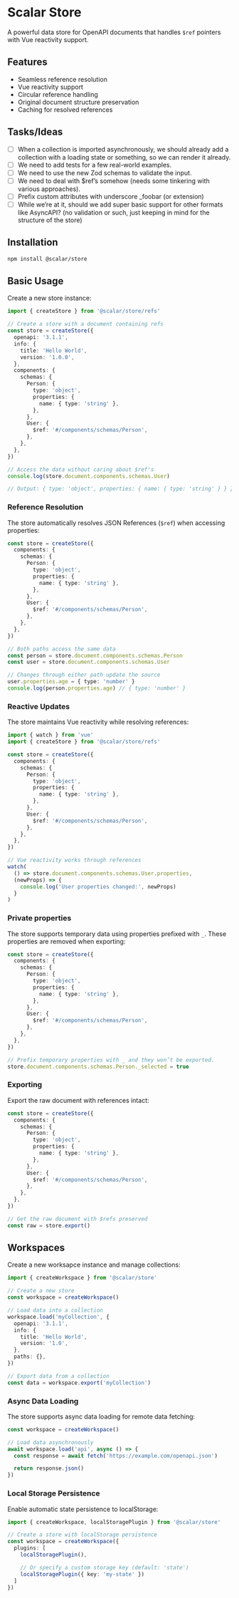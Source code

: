 # Scalar Store

A powerful data store for OpenAPI documents that handles `$ref` pointers with Vue reactivity support.

## Features

- Seamless reference resolution
- Vue reactivity support
- Circular reference handling
- Original document structure preservation
- Caching for resolved references

## Tasks/Ideas

- [ ] When a collection is imported asynchronously, we should already add a collection with a loading state or something, so we can render it already.
- [ ] We need to add tests for a few real-world examples.
- [ ] We need to use the new Zod schemas to validate the input.
- [ ] We need to deal with $ref’s somehow (needs some tinkering with various approaches).
- [ ] Prefix custom attributes with underscore _foobar (or extension)
- [ ] While we’re at it, should we add super basic support for other formats like AsyncAPI? (no validation or such, just keeping in mind for the structure of the store)

## Installation

```bash
npm install @scalar/store
```

## Basic Usage

Create a new store instance:

```ts
import { createStore } from '@scalar/store/refs'

// Create a store with a document containing refs
const store = createStore({
  openapi: '3.1.1',
  info: {
    title: 'Hello World',
    version: '1.0.0',
  },
  components: {
    schemas: {
      Person: {
        type: 'object',
        properties: {
          name: { type: 'string' },
        },
      },
      User: {
        $ref: '#/components/schemas/Person',
      },
    },
  },
})

// Access the data without caring about $ref's
console.log(store.document.components.schemas.User)

// Output: { type: 'object', properties: { name: { type: 'string' } } }
```

### Reference Resolution

The store automatically resolves JSON References (`$ref`) when accessing properties:

```ts
const store = createStore({
  components: {
    schemas: {
      Person: {
        type: 'object',
        properties: {
          name: { type: 'string' },
        },
      },
      User: {
        $ref: '#/components/schemas/Person',
      },
    },
  },
})

// Both paths access the same data
const person = store.document.components.schemas.Person
const user = store.document.components.schemas.User

// Changes through either path update the source
user.properties.age = { type: 'number' }
console.log(person.properties.age) // { type: 'number' }
```

### Reactive Updates

The store maintains Vue reactivity while resolving references:

```ts
import { watch } from 'vue'
import { createStore } from '@scalar/store/refs'

const store = createStore({
  components: {
    schemas: {
      Person: {
        type: 'object',
        properties: {
          name: { type: 'string' },
        },
      },
      User: {
        $ref: '#/components/schemas/Person',
      },
    },
  },
})

// Vue reactivity works through references
watch(
  () => store.document.components.schemas.User.properties,
  (newProps) => {
    console.log('User properties changed:', newProps)
  }
)
```

### Private properties

The store supports temporary data using properties prefixed with `_`. These properties are removed when exporting:

```ts
const store = createStore({
  components: {
    schemas: {
      Person: {
        type: 'object',
        properties: {
          name: { type: 'string' },
        },
      },
      User: {
        $ref: '#/components/schemas/Person',
      },
    },
  },
})

// Prefix temporary properties with _ and they won’t be exported.
store.document.components.schemas.Person._selected = true
```

### Exporting

Export the raw document with references intact:

```ts
const store = createStore({
  components: {
    schemas: {
      Person: {
        type: 'object',
        properties: {
          name: { type: 'string' },
        },
      },
      User: {
        $ref: '#/components/schemas/Person',
      },
    },
  },
})

// Get the raw document with $refs preserved
const raw = store.export()
```

## Workspaces

Create a new worksapce instance and manage collections:

```ts
import { createWorkspace } from '@scalar/store'

// Create a new store
const workspace = createWorkspace()

// Load data into a collection
workspace.load('myCollection', {
  openapi: '3.1.1',
  info: {
    title: 'Hello World',
    version: '1.0',
  },
  paths: {},
})

// Export data from a collection
const data = workspace.export('myCollection')
```

### Async Data Loading

The store supports async data loading for remote data fetching:

```ts
const workspace = createWorkspace()

// Load data asynchronously
await workspace.load('api', async () => {
  const response = await fetch('https://example.com/openapi.json')

  return response.json()
})
```

### Local Storage Persistence

Enable automatic state persistence to localStorage:

```ts
import { createWorkspace, localStoragePlugin } from '@scalar/store'

// Create a store with localStorage persistence
const workspace = createWorkspace({
  plugins: [
    localStoragePlugin(),

    // Or specify a custom storage key (default: 'state')
    localStoragePlugin({ key: 'my-state' })
  ]
})
```

